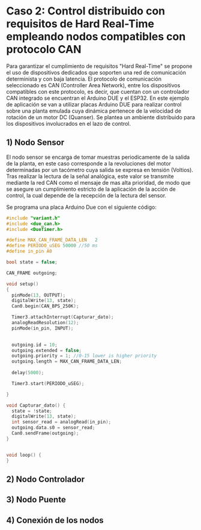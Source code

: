 # Caso 2: Control distribuido con requisitos de Hard Real-Time empleando nodos compatibles con protocolo CAN

Para garantizar el cumplimiento de requisitos "Hard Real-Time" se propone el uso de dispositivos dedicados que soporten una red de comunicación determinista y con baja latencia. El protocolo de comunicación seleccionado es CAN (Controller Area Network), entre los dispositivos compatibles con este protocolo, es decir, que cuentan con un controlador CAN integrado se encuentran el Arduino DUE y el ESP32. En este ejemplo de aplicación se van a utilizar placas Arduino DUE para realizar control sobre una planta emulada cuya dinámica pertenece de la velocidad de rotación de un motor DC (Quanser). Se plantea un ambiente distribuido para los dispositivos involucrados en el lazo de control. 

## 1) Nodo Sensor
El nodo sensor se encarga de tomar muestras periodicamente de la salida de la planta, en este caso corresponde a la revoluciones del motor determinadas por un tacómetro cuya salida se expresa en tensión (Voltios). Tras realizar la lectura de la señal analógica, este valor se transmite mediante la red CAN como el mensaje de mas alta prioridad, de modo que se asegure un cumplimiento estricto de la aplicación de la acción de control, la cual depende de la recepción de la lectura del sensor. 

Se programa una placa Arduino Due con el siguiente código:

```c
#include "variant.h"
#include <due_can.h>
#include <DueTimer.h>

#define MAX_CAN_FRAME_DATA_LEN   2
#define PERIODO_uSEG 50000 //50 ms
#define in_pin A0

bool state = false;

CAN_FRAME outgoing;

void setup()
{
  pinMode(13, OUTPUT);
  digitalWrite(13, state);
  Can0.begin(CAN_BPS_250K);

  Timer3.attachInterrupt(Capturar_dato);
  analogReadResolution(12);
  pinMode(in_pin, INPUT);

  
  outgoing.id = 10;
  outgoing.extended = false;
  outgoing.priority = 1; //0-15 lower is higher priority
  outgoing.length = MAX_CAN_FRAME_DATA_LEN;
  
  delay(5000);

  Timer3.start(PERIODO_uSEG);

}

void Capturar_dato() {
  state = !state;
  digitalWrite(13, state);
  int sensor_read = analogRead(in_pin);
  outgoing.data.s0 = sensor_read;
  Can0.sendFrame(outgoing);
}


void loop() {
}
```

## 2) Nodo Controlador

## 3) Nodo Puente 

## 4) Conexión de los nodos
